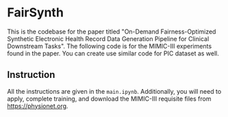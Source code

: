 # FairSynth
This is the codebase for the paper titled "On-Demand Fairness-Optimized Synthetic Electronic Health Record Data Generation Pipeline for Clinical Downstream Tasks". The following code is for the MIMIC-III experiments found in the paper. You can create use similar code for PIC dataset as well.

## Instruction
All the instructions are given in the `main.ipynb`. Additionally, you will need to apply, complete training, and download the MIMIC-III requisite files from <https://physionet.org>.

